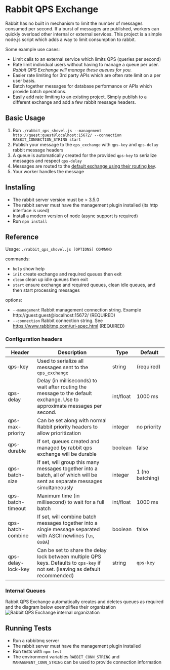 # Rabbit QPS Exchange

Rabbit has no built in mechanism to limit the number of messages consumed per second. If a burst of messages are published, workers can quickly overload other internal or external services. This project is a simple node.js script which adds a way to limit consumption to rabbit.

Some example use cases:

* Limit calls to an external service which limits QPS (queries per second)
* Rate limit individual users without having to manage a queue per user. *Rabbit QPS Exchange will manage these queues for you.*
* Easier rate limiting for 3rd party APIs which are often rate limit on a per user basis.
* Batch together messages for database performance or APIs which provide batch operations.
* Easily add rate limiting to an existing project. Simply publish to a different exchange and add a few rabbit message headers.

## Basic Usage

1. Run `./rabbit_qps_shovel.js --management http://guest:guest@localhost:15672/ --connection RABBIT_CONNECTION_STRING start`
2. Publish your message to the `qps_exchange` with `qps-key` and `qps-delay` rabbit message headers
3. A queue is automatically created for the provided `qps-key` to serialize messages and respect `qps-delay`
4. Messages are routed to the [default exchange using their routing key](https://www.rabbitmq.com/tutorials/tutorial-four-javascript.html).
5. Your worker handles the message

## Installing
* The rabbit server version must be > 3.5.0
* The rabbit server must have the management plugin installed (its http interface is used)
* Install a modern version of node (async support is required)
* Run `npm install`

## Reference

Usage: `./rabbit_qps_shovel.js [OPTIONS] COMMAND`

commands:

* `help`   show help
* `init`   create exchange and required queues then exit
* `clean`  clean up idle queues then exit
* `start`  ensure exchange and required queues, clean idle queues, and then start processing messages

options:

* `--management` Rabbit management connection string. Example http://guest:guest@localhost:15672/ (REQUIRED)
* `--connection` Rabbit connection string. See https://www.rabbitmq.com/uri-spec.html (REQUIRED)

### Configuration headers

| Header              | Description                                                                                                                | Type      | Default         |
|---------------------|----------------------------------------------------------------------------------------------------------------------------|-----------|-----------------|
| qps-key             | Used to serialize all messages sent to the `qps_exchange`                                                                  | string    | (required)      |
| qps-delay           | Delay (in milliseconds) to wait after routing the message to the default exchange. Use to approximate messages per second. | int/float | 1000 ms         |
| qps-max-priority    | Can be set along with normal Rabbit priority headers to allow prioritization                                               | integer   | no priority     |
| qps-durable         | If set, queues created and managed by rabbit qps exchange will be durable                                                  | boolean   | false           |
| qps-batch-size      | If set, will group this many messages together into a batch, all of which will be sent as separate messages simultaneously | integer   | 1 (no batching) |
| qps-batch-timeout   | Maximum time (in millisecond) to wait for a full batch                                                                     | int/float | 1000 ms         |
| qps-batch-combine   | If set, will combine batch messages together into a single message separated with ASCII newlines (`\n`, `0x0A`)            | boolean   | false           |
| qps-delay-lock-key  | Can be set to share the delay lock between multiple QPS keys. Defaults to `qps-key` if not set. (leaving as default recommended) | string    | `qps-key`       |

### Internal Queues

Rabbit QPS Exchange automatically creates and deletes queues as required and the diagram below exemplifies their organization
![Rabbit QPS Exchange internal organization](https://raw.githubusercontent.com/thingless/rabbit-qps-exchange/master/internal_queue_diagram.jpg)

## Running Tests
* Run a rabbitmq server
* The rabbit server must have the management plugin installed
* Run tests with `npm test`
* The environment variables `RABBIT_CONN_STRING` and `MANAGEMENT_CONN_STRING` can be used to provide connection information

